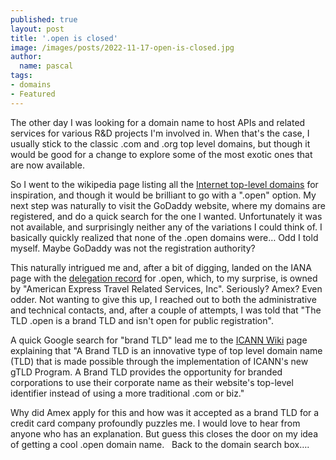 ```yaml
---
published: true
layout: post
title: '.open is closed'
image: /images/posts/2022-11-17-open-is-closed.jpg
author:
  name: pascal
tags:
- domains
- Featured
---
```


The other day I was looking for a domain name to host APIs and related services for various R&D projects I'm involved in. When that's the case, I usually stick to the classic .com and .org top level domains, but though it would be good for a change to explore some of the most exotic ones that are now available.

So I went to the wikipedia page listing all the [Internet top-level domains](https://en.wikipedia.org/wiki/List_of_Internet_top-level_domains) for inspiration, and though it would be brilliant to go with a ".open" option. My next step was naturally to visit the GoDaddy website, where my domains are registered, and do a quick search for the one I wanted. Unfortunately it was not available, and surprisingly neither any of the variations I could think of. I basically quickly realized that none of the .open domains were… Odd I told myself. Maybe GoDaddy was not the registration authority? 

This naturally intrigued me and, after a bit of digging, landed on the IANA page with the [delegation record](https://www.iana.org/domains/root/db/open.html) for .open, which, to my surprise, is owned by "American Express Travel Related Services, Inc". Seriously? Amex? Even odder. Not wanting to give this up, I reached out to both the administrative and technical contacts, and, after a couple of attempts, I was told that "The TLD .open is a brand TLD and isn't open for public registration". 

A quick Google search for "brand TLD" lead me to the [ICANN Wiki](https://icannwiki.org/Brand_TLD) page explaining that "A Brand TLD is an innovative type of top level domain name (TLD) that is made possible through the implementation of ICANN's new gTLD Program. A Brand TLD provides the opportunity for branded corporations to use their corporate name as their website's top-level identifier instead of using a more traditional .com or biz."

Why did Amex apply for this and how was it accepted as a brand TLD for a credit card company profoundly puzzles me. I would love to hear from anyone who has an explanation. But guess this closes the door on my idea of getting a cool .open domain name.
 
Back to the domain search box….